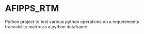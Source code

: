 # AFIPPS_RTM
Python project to test various python operations on a requirements traceability matrix as a python dataframe.
